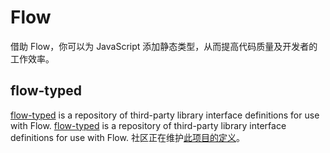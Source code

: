 # Flow

<p class="description">借助 Flow，你可以为 JavaScript 添加静态类型，从而提高代码质量及开发者的工作效率。</p>

## flow-typed

[flow-typed](https://github.com/flow-typed/flow-typed) is a repository of third-party library interface definitions for use with Flow. [flow-typed](https://github.com/flow-typed/flow-typed) is a repository of third-party library interface definitions for use with Flow. 社区正在维护[此项目的定义](https://github.com/flow-typed/flow-typed/tree/master/definitions/npm/%40material-ui)。
